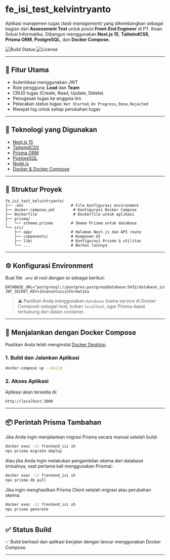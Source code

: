 # fe_isi_test_kelvintryanto

Aplikasi manajemen tugas (_task management_) yang dikembangkan sebagai bagian dari **Assessment Test** untuk posisi **Front-End Engineer** di PT. Ihsan Solusi Informatika. Dibangun menggunakan **Next.js 15**, **TailwindCSS**, **Prisma ORM**, **PostgreSQL**, dan **Docker Compose**.

![Build Status](https://img.shields.io/badge/build-passing-brightgreen)
![License](https://img.shields.io/badge/license-MIT-blue)

---

## 🚀 Fitur Utama

- Autentikasi menggunakan JWT
- Role pengguna: **Lead** dan **Team**
- CRUD tugas (Create, Read, Update, Delete)
- Penugasan tugas ke anggota tim
- Pelacakan status tugas: `Not Started`, `On Progress`, `Done`, `Rejected`
- Riwayat log untuk setiap perubahan tugas

---

## 🧱 Teknologi yang Digunakan

- [Next.js 15](https://nextjs.org/)
- [TailwindCSS](https://tailwindcss.com/)
- [Prisma ORM](https://www.prisma.io/)
- [PostgreSQL](https://www.postgresql.org/)
- [Node.js](https://nodejs.org/)
- [Docker & Docker Compose](https://docs.docker.com/compose/)

---

## 📁 Struktur Proyek

```
fe_isi_test_kelvintryanto/
├── .env                     # File konfigurasi environment
├── docker-compose.yml        # Konfigurasi Docker Compose
├── Dockerfile                # Dockerfile untuk aplikasi
├── prisma/
│   └── schema.prisma        # Skema Prisma untuk database
└── src/
    ├── app/                 # Halaman Next.js dan API route
    ├── components/          # Komponen UI
    ├── lib/                 # Konfigurasi Prisma & utilitas
    └── ...                  # Berkas lainnya
```

---

## ⚙️ Konfigurasi Environment

Buat file `.env` di root dengan isi sebagai berikut:

```env
DATABASE_URL="postgresql://postgres:postgres@database:5432/database_ist"
JWT_SECRET_KEY=ihsansolusiinformatika
```

> ⚠️ Pastikan Anda menggunakan `database` (nama service di Docker Compose) sebagai host, bukan `localhost`, agar Prisma dapat terhubung dari dalam container.

---

## 🐳 Menjalankan dengan Docker Compose

Pastikan Anda telah menginstal [Docker Desktop](https://www.docker.com/products/docker-desktop).

### 1. Build dan Jalankan Aplikasi

```bash
docker-compose up --build
```

### 2. Akses Aplikasi

Aplikasi akan tersedia di:

```
http://localhost:3000
```

---

## 📦 Perintah Prisma Tambahan

Jika Anda ingin menjalankan migrasi Prisma secara manual setelah build:

```bash
docker exec -it frontend_isi sh
npx prisma migrate deploy
```

Atau jika Anda ingin melakukan pengambilan skema dari database (misalnya, saat pertama kali menggunakan Prisma):

```bash
docker exec -it frontend_isi sh
npx prisma db pull
```

Jika ingin menghasilkan Prisma Client setelah migrasi atau perubahan skema:

```bash
docker exec -it frontend_isi sh
npx prisma generate
```

---

## ✅ Status Build

✅ Build berhasil dan aplikasi berjalan dengan lancar menggunakan Docker Compose.

---
